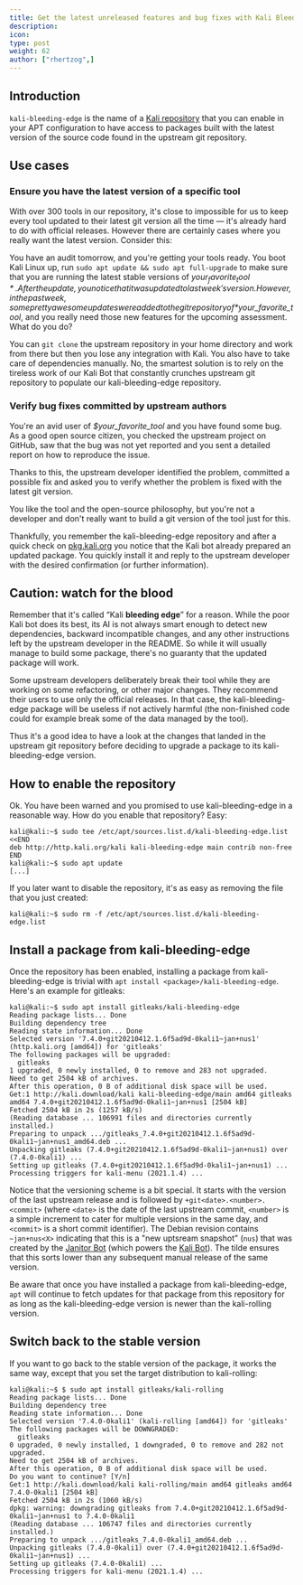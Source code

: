 ```yaml
---
title: Get the latest unreleased features and bug fixes with Kali Bleeding Edge
description:
icon:
type: post
weight: 62
author: ["rhertzog",]
---
```


## Introduction

`kali-bleeding-edge` is the name of a [Kali
repository](/docs/general-use/kali-branches/) that you can enable in your
APT configuration to have access to packages built with the latest 
version of the source code found in the upstream git repository.

## Use cases

### Ensure you have the latest version of a specific tool

With over 300 tools in our repository, it's close to impossible for us to
keep every tool updated to their latest git version all the time — it's
already hard to do with official releases. However there are certainly
cases where you really want the latest version. Consider this:

You have an audit tomorrow, and you're getting your tools ready. You boot
Kali Linux up, run `sudo apt update && sudo apt full-upgrade` to make sure
that you are running the latest stable versions of *$your_favorite_tool*. After
the update, you notice that it was updated to last week's version.
However, in the past week, some pretty awesome updates were added to
the git repository of *$your_favorite_tool*, and you really need those new
features for the upcoming assessment. What do you do?

You can `git clone` the upstream repository in your home directory and
work from there but then you lose any integration with Kali. You also
have to take care of dependencies manually. No, the smartest solution
is to rely on the tireless work of our Kali Bot that constantly crunches
upstream git repository to populate our kali-bleeding-edge repository.

### Verify bug fixes committed by upstream authors

You're an avid user of *$your_favorite_tool* and you have found some
bug. As a good open source citizen, you checked the upstream project
on GitHub, saw that the bug was not yet reported and you sent a detailed
report on how to reproduce the issue.

Thanks to this, the upstream developer identified the problem, committed
a possible fix and asked you to verify whether the problem is fixed with
the latest git version.

You like the tool and the open-source philosophy, but you're not a
developer and don't really want to build a git version of the tool just
for this.

Thankfully, you remember the kali-bleeding-edge repository
and after a quick check on [pkg.kali.org](https://pkg.kali.org) you
notice that the Kali bot already prepared an updated package. You
quickly install it and reply to the upstream developer with the desired
confirmation (or further information).

## Caution: watch for the blood

Remember that it's called “Kali **bleeding edge**” for a reason. While
the poor Kali bot does its best, its AI is not always smart enough to detect
new dependencies, backward incompatible changes, and any other
instructions left by the upstream developer in the README. So while
it will usually manage to build some package, there's no guaranty
that the updated package will work.

Some upstream developers deliberately break their tool while they are
working on some refactoring, or other major changes. They recommend their
users to use only the official releases. In that case, the
kali-bleeding-edge package will be useless if not actively harmful (the
non-finished code could for example break some of the data managed by
the tool).

Thus it's a good idea to have a look at the changes that landed in the
upstream git repository before deciding to upgrade a package to its
kali-bleeding-edge version.

## How to enable the repository

Ok. You have been warned and you promised to use kali-bleeding-edge
in a reasonable way. How do you enable that repository? Easy:

```console
kali@kali:~$ sudo tee /etc/apt/sources.list.d/kali-bleeding-edge.list <<END
deb http://http.kali.org/kali kali-bleeding-edge main contrib non-free
END
kali@kali:~$ sudo apt update
[...]
```

If you later want to disable the repository, it's as easy as removing
the file that you just created:

```console
kali@kali:~$ sudo rm -f /etc/apt/sources.list.d/kali-bleeding-edge.list
```

## Install a package from kali-bleeding-edge

Once the repository has been enabled, installing a package from
kali-bleeding-edge is trivial with `apt install
<package>/kali-bleeding-edge`. Here's an example for gitleaks:

```console
kali@kali:~$ sudo apt install gitleaks/kali-bleeding-edge
Reading package lists... Done
Building dependency tree       
Reading state information... Done
Selected version '7.4.0+git20210412.1.6f5ad9d-0kali1~jan+nus1' (http.kali.org [amd64]) for 'gitleaks'
The following packages will be upgraded:
  gitleaks
1 upgraded, 0 newly installed, 0 to remove and 283 not upgraded.
Need to get 2504 kB of archives.
After this operation, 0 B of additional disk space will be used.
Get:1 http://kali.download/kali kali-bleeding-edge/main amd64 gitleaks amd64 7.4.0+git20210412.1.6f5ad9d-0kali1~jan+nus1 [2504 kB]
Fetched 2504 kB in 2s (1257 kB/s)   
(Reading database ... 106991 files and directories currently installed.)
Preparing to unpack .../gitleaks_7.4.0+git20210412.1.6f5ad9d-0kali1~jan+nus1_amd64.deb ...
Unpacking gitleaks (7.4.0+git20210412.1.6f5ad9d-0kali1~jan+nus1) over (7.4.0-0kali1) ...
Setting up gitleaks (7.4.0+git20210412.1.6f5ad9d-0kali1~jan+nus1) ...
Processing triggers for kali-menu (2021.1.4) ...
```

Notice that the versioning scheme is a bit special. It starts with the
version of the last upstream release and is followed by
`+git<date>.<number>.<commit>` (where `<date>` is the date of the last
upstream commit, `<number>` is a simple increment to cater for multiple
versions in the same day, and `<commit>` is a short commit identifier).
The Debian revision contains `~jan+nus<X>` indicating that this is
a "new uptsream snapshot" (`nus`) that was created by the [Janitor
Bot](https://salsa.debian.org/jelmer/debian-janitor) (which powers the
[Kali Bot](https://janitor.kali.org)). The tilde ensures that this
sorts lower than any subsequent manual release of the same version.

Be aware that once you have installed a package from kali-bleeding-edge,
`apt` will continue to fetch updates for that package from this repository
for as long as the kali-bleeding-edge version is newer than the
kali-rolling version.

## Switch back to the stable version

If you want to go back to the stable version of the package, it works
the same way, except that you set the target distribution to kali-rolling:

```console
kali@kali:~$ $ sudo apt install gitleaks/kali-rolling
Reading package lists... Done
Building dependency tree       
Reading state information... Done
Selected version '7.4.0-0kali1' (kali-rolling [amd64]) for 'gitleaks'
The following packages will be DOWNGRADED:
  gitleaks
0 upgraded, 0 newly installed, 1 downgraded, 0 to remove and 282 not upgraded.
Need to get 2504 kB of archives.
After this operation, 0 B of additional disk space will be used.
Do you want to continue? [Y/n] 
Get:1 http://kali.download/kali kali-rolling/main amd64 gitleaks amd64 7.4.0-0kali1 [2504 kB]
Fetched 2504 kB in 2s (1060 kB/s)   
dpkg: warning: downgrading gitleaks from 7.4.0+git20210412.1.6f5ad9d-0kali1~jan+nus1 to 7.4.0-0kali1
(Reading database ... 106747 files and directories currently installed.)
Preparing to unpack .../gitleaks_7.4.0-0kali1_amd64.deb ...
Unpacking gitleaks (7.4.0-0kali1) over (7.4.0+git20210412.1.6f5ad9d-0kali1~jan+nus1) ...
Setting up gitleaks (7.4.0-0kali1) ...
Processing triggers for kali-menu (2021.1.4) ...
```
